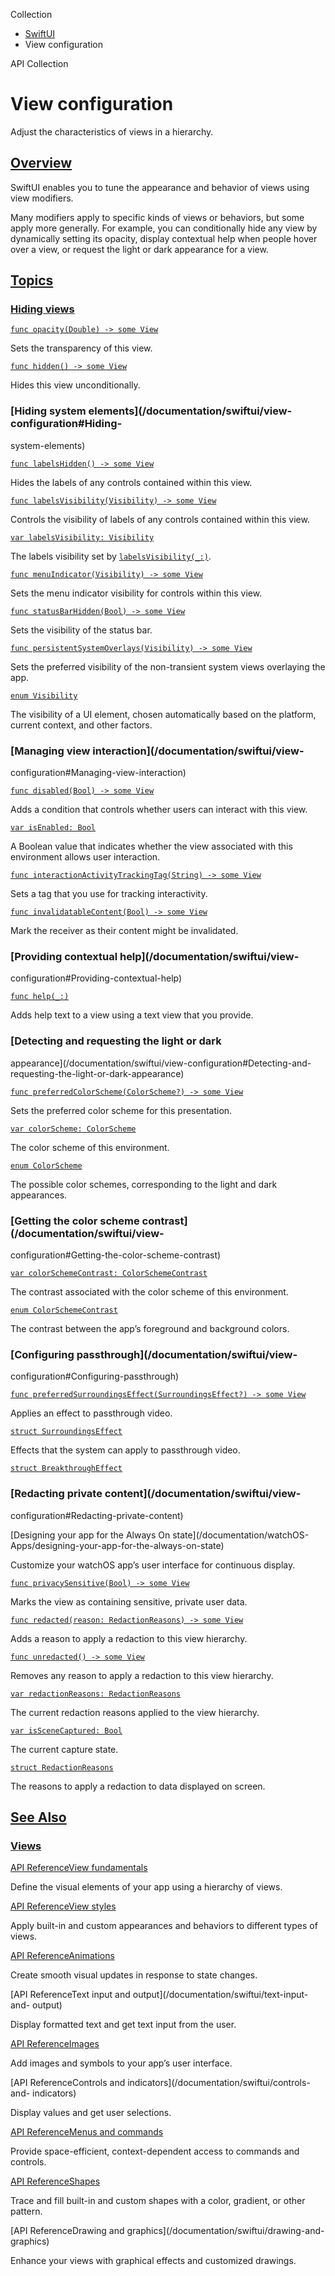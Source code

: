 Collection

  * [ SwiftUI ](/documentation/swiftui)
  * View configuration 

API Collection

# View configuration

Adjust the characteristics of views in a hierarchy.

## [Overview](/documentation/swiftui/view-configuration#Overview)

SwiftUI enables you to tune the appearance and behavior of views using view
modifiers.

Many modifiers apply to specific kinds of views or behaviors, but some apply
more generally. For example, you can conditionally hide any view by
dynamically setting its opacity, display contextual help when people hover
over a view, or request the light or dark appearance for a view.

## [Topics](/documentation/swiftui/view-configuration#topics)

### [Hiding views](/documentation/swiftui/view-configuration#Hiding-views)

[`func opacity(Double) -> some
View`](/documentation/swiftui/view/opacity\(_:\))

Sets the transparency of this view.

[`func hidden() -> some View`](/documentation/swiftui/view/hidden\(\))

Hides this view unconditionally.

### [Hiding system elements](/documentation/swiftui/view-configuration#Hiding-
system-elements)

[`func labelsHidden() -> some
View`](/documentation/swiftui/view/labelshidden\(\))

Hides the labels of any controls contained within this view.

[`func labelsVisibility(Visibility) -> some
View`](/documentation/swiftui/view/labelsvisibility\(_:\))

Controls the visibility of labels of any controls contained within this view.

[`var labelsVisibility:
Visibility`](/documentation/swiftui/environmentvalues/labelsvisibility)

The labels visibility set by
[`labelsVisibility(_:)`](/documentation/swiftui/view/labelsvisibility\(_:\)).

[`func menuIndicator(Visibility) -> some
View`](/documentation/swiftui/view/menuindicator\(_:\))

Sets the menu indicator visibility for controls within this view.

[`func statusBarHidden(Bool) -> some
View`](/documentation/swiftui/view/statusbarhidden\(_:\))

Sets the visibility of the status bar.

[`func persistentSystemOverlays(Visibility) -> some
View`](/documentation/swiftui/view/persistentsystemoverlays\(_:\))

Sets the preferred visibility of the non-transient system views overlaying the
app.

[`enum Visibility`](/documentation/swiftui/visibility)

The visibility of a UI element, chosen automatically based on the platform,
current context, and other factors.

### [Managing view interaction](/documentation/swiftui/view-
configuration#Managing-view-interaction)

[`func disabled(Bool) -> some
View`](/documentation/swiftui/view/disabled\(_:\))

Adds a condition that controls whether users can interact with this view.

[`var isEnabled: Bool`](/documentation/swiftui/environmentvalues/isenabled)

A Boolean value that indicates whether the view associated with this
environment allows user interaction.

[`func interactionActivityTrackingTag(String) -> some
View`](/documentation/swiftui/view/interactionactivitytrackingtag\(_:\))

Sets a tag that you use for tracking interactivity.

[`func invalidatableContent(Bool) -> some
View`](/documentation/swiftui/view/invalidatablecontent\(_:\))

Mark the receiver as their content might be invalidated.

### [Providing contextual help](/documentation/swiftui/view-
configuration#Providing-contextual-help)

[`func help(_:)`](/documentation/swiftui/view/help\(_:\))

Adds help text to a view using a text view that you provide.

### [Detecting and requesting the light or dark
appearance](/documentation/swiftui/view-configuration#Detecting-and-
requesting-the-light-or-dark-appearance)

[`func preferredColorScheme(ColorScheme?) -> some
View`](/documentation/swiftui/view/preferredcolorscheme\(_:\))

Sets the preferred color scheme for this presentation.

[`var colorScheme:
ColorScheme`](/documentation/swiftui/environmentvalues/colorscheme)

The color scheme of this environment.

[`enum ColorScheme`](/documentation/swiftui/colorscheme)

The possible color schemes, corresponding to the light and dark appearances.

### [Getting the color scheme contrast](/documentation/swiftui/view-
configuration#Getting-the-color-scheme-contrast)

[`var colorSchemeContrast:
ColorSchemeContrast`](/documentation/swiftui/environmentvalues/colorschemecontrast)

The contrast associated with the color scheme of this environment.

[`enum ColorSchemeContrast`](/documentation/swiftui/colorschemecontrast)

The contrast between the app’s foreground and background colors.

### [Configuring passthrough](/documentation/swiftui/view-
configuration#Configuring-passthrough)

[`func preferredSurroundingsEffect(SurroundingsEffect?) -> some
View`](/documentation/swiftui/view/preferredsurroundingseffect\(_:\))

Applies an effect to passthrough video.

[`struct SurroundingsEffect`](/documentation/swiftui/surroundingseffect)

Effects that the system can apply to passthrough video.

[`struct BreakthroughEffect`](/documentation/swiftui/breakthrougheffect)

### [Redacting private content](/documentation/swiftui/view-
configuration#Redacting-private-content)

[Designing your app for the Always On state](/documentation/watchOS-
Apps/designing-your-app-for-the-always-on-state)

Customize your watchOS app’s user interface for continuous display.

[`func privacySensitive(Bool) -> some
View`](/documentation/swiftui/view/privacysensitive\(_:\))

Marks the view as containing sensitive, private user data.

[`func redacted(reason: RedactionReasons) -> some
View`](/documentation/swiftui/view/redacted\(reason:\))

Adds a reason to apply a redaction to this view hierarchy.

[`func unredacted() -> some View`](/documentation/swiftui/view/unredacted\(\))

Removes any reason to apply a redaction to this view hierarchy.

[`var redactionReasons:
RedactionReasons`](/documentation/swiftui/environmentvalues/redactionreasons)

The current redaction reasons applied to the view hierarchy.

[`var isSceneCaptured:
Bool`](/documentation/swiftui/environmentvalues/isscenecaptured)

The current capture state.

[`struct RedactionReasons`](/documentation/swiftui/redactionreasons)

The reasons to apply a redaction to data displayed on screen.

## [See Also](/documentation/swiftui/view-configuration#see-also)

### [Views](/documentation/swiftui/view-configuration#Views)

[API ReferenceView fundamentals](/documentation/swiftui/view-fundamentals)

Define the visual elements of your app using a hierarchy of views.

[API ReferenceView styles](/documentation/swiftui/view-styles)

Apply built-in and custom appearances and behaviors to different types of
views.

[API ReferenceAnimations](/documentation/swiftui/animations)

Create smooth visual updates in response to state changes.

[API ReferenceText input and output](/documentation/swiftui/text-input-and-
output)

Display formatted text and get text input from the user.

[API ReferenceImages](/documentation/swiftui/images)

Add images and symbols to your app’s user interface.

[API ReferenceControls and indicators](/documentation/swiftui/controls-and-
indicators)

Display values and get user selections.

[API ReferenceMenus and commands](/documentation/swiftui/menus-and-commands)

Provide space-efficient, context-dependent access to commands and controls.

[API ReferenceShapes](/documentation/swiftui/shapes)

Trace and fill built-in and custom shapes with a color, gradient, or other
pattern.

[API ReferenceDrawing and graphics](/documentation/swiftui/drawing-and-
graphics)

Enhance your views with graphical effects and customized drawings.

